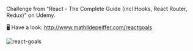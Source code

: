 Challenge from "React - The Complete Guide (incl Hooks, React Router, Redux)" on Udemy.

🖥   Have a look: http://www.mathildepeiffer.com/reactgoals 

![react-goals](https://user-images.githubusercontent.com/86634734/136645492-6b743096-3e1a-4dcb-b70c-4ebebb397a3b.png)

